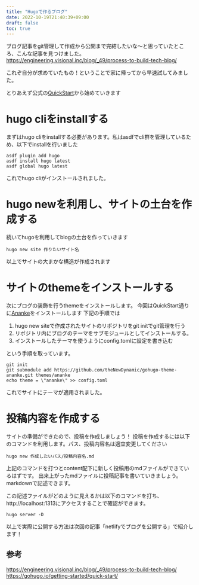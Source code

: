 ```yaml
---
title: "Hugoで作るブログ"
date: 2022-10-19T21:40:39+09:00
draft: false
toc: true
---
```


ブログ記事をgit管理して作成から公開まで完結したいな～と思っていたところ、こんな記事を見つけました。
https://engineering.visional.inc/blog/_49/process-to-build-tech-blog/

これぞ自分が求めていたもの！ということで家に帰ってから早速試してみました。
<!--more-->
 
とりあえず公式の[QuickStart](https://gohugo.io/getting-started/quick-start/)から始めていきます

# hugo cliをinstallする
まずはhugo cliをinstallする必要があります。私はasdfでcli群を管理しているため、以下でinstallを行いました
```
asdf plugin add hugo
asdf install hugo latest
asdf global hugo latest
```

これでhugo cliがインストールされました。
# hugo newを利用し、サイトの土台を作成する
続いてhugoを利用してblogの土台を作っていきます
```
hugo new site 作りたいサイト名
```
以上でサイトの大まかな構造が作成されます

# サイトのthemeをインストールする
次にブログの装飾を行うthemeをインストールします。
今回はQuickStart通りに[Ananke](https://themes.gohugo.io/themes/gohugo-theme-ananke/)をインストールします
下記の手順では
1. hugo new siteで作成されたサイトのリポジトリをgit initでgit管理を行う
2. リポジトリ内にブログのテーマをサブモジュールとしてインストールする。
3. インストールしたテーマを使うようにconfig.tomlに設定を書き込む

という手順を取っています。
```
git init
git submodule add https://github.com/theNewDynamic/gohugo-theme-ananke.git themes/ananke
echo theme = \"ananke\" >> config.toml
```
これでサイトにテーマが適用されました。

# 投稿内容を作成する
サイトの準備ができたので、投稿を作成しましょう！
投稿を作成するには以下のコマンドを利用します。パス、投稿内容名は適宜変更してください
```
hugo new 作成したいパス/投稿内容名.md
```
上記のコマンドを打つとcontent配下に新しく投稿用のmdファイルができているはずです。
出来上がったmdファイルに投稿記事を書いていきましょう。markdownで記述できます。

この記述ファイルがどのように見えるかは以下のコマンドを打ち、http://localhost:1313にアクセスすることで確認ができます。
```
hugo server -D
```
以上で実際に公開する方法は次回の記事「netlifyでブログを公開する」で紹介します！

## 参考
https://engineering.visional.inc/blog/_49/process-to-build-tech-blog/
https://gohugo.io/getting-started/quick-start/